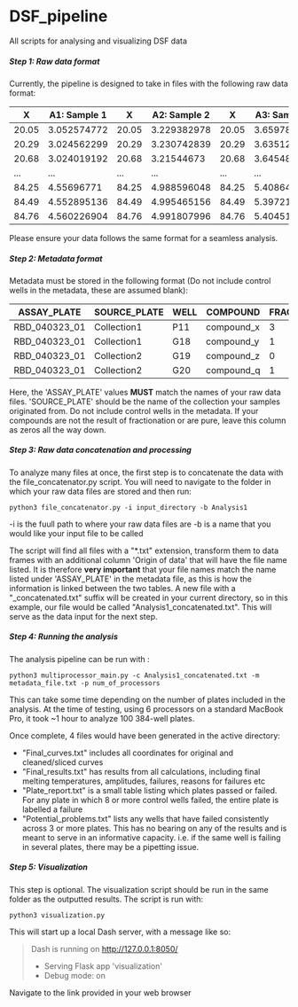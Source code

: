 # DSF_pipeline
All scripts for analysing and visualizing DSF data

##### Step 1: Raw data format

Currently, the pipeline is designed to take in files with the following raw data format:

| X     | A1: Sample 1 | X     | A2: Sample 2 | X     | A3: Sample 3 | X     | A4: Sample 4 |
|-------|--------------|-------|--------------|-------|--------------|-------|--------------|
| 20.05 | 3.052574772  | 20.05 | 3.229382978  | 20.05 | 3.659788069  | 20.05 | 5.17510602   |
| 20.29 | 3.024562299  | 20.29 | 3.230742839  | 20.29 | 3.63512805   | 20.29 | 5.138402879  |
| 20.68 | 3.024019192  | 20.68 | 3.21544673   | 20.68 | 3.645488649  | 20.68 | 5.126487043  |
| ...   | ...          | ...   | ...          | ...   | ...          | ...   | ...          |
| 84.25 | 4.55696771   | 84.25 | 4.988596048  | 84.25 | 5.40864947   | 84.25 | 5.445997799  |
| 84.49 | 4.552895136  | 84.49 | 4.995465156  | 84.49 | 5.397218846  | 84.49 | 5.445511766  |
| 84.76 | 4.560226904  | 84.76 | 4.991807996  | 84.76 | 5.404517462  | 84.76 | 5.471008942  |

Please ensure your data follows the same format for a seamless analysis.

##### Step 2: Metadata format

Metadata must be stored in the following format (Do not include control wells in the metadata, these are assumed blank):

| ASSAY_PLATE    | SOURCE_PLATE | WELL | COMPOUND    | FRACTION |
|----------------|--------------|------|-------------|----------|
| RBD_040323_01  | Collection1  | P11  | compound_x  | 3        |
| RBD_040323_01  | Collection1  | G18  | compound_y  | 1        |
| RBD_040323_01  | Collection2  | G19  | compound_z  | 0        |
| RBD_040323_01  | Collection2  | G20  | compound_q  | 1        |

Here, the 'ASSAY_PLATE' values **MUST** match the names of your raw data files. 'SOURCE_PLATE' should be the name of the collection your samples originated from. Do not include control wells in the metadata. If your compounds are not the result of fractionation or are pure, leave this column as zeros all the way down. 

##### Step 3: Raw data concatenation and processing

To analyze many files at once, the first step is to concatenate the data with the file_concatenator.py script. You will need to navigate to the folder in which your raw data files are stored and then run:

```python3 file_concatenator.py -i input_directory -b Analysis1```

-i is the fuull path to where your raw data files are
-b is a name that you would like your input file to be called

The script will find all files with a "*.txt" extension, transform them to data frames with an additional column 'Origin of data' that will have the file name listed. It is therefore **very important** that your file names match the name listed under 'ASSAY_PLATE' in the metadata file, as this is how the information is linked between the two tables. 
A new file with a "_concatenated.txt" suffix will be created in your current directory, so in this example, our file would be called "Analysis1_concatenated.txt". This will serve as the data input for the next step.

##### Step 4: Running the analysis

The analysis pipeline can be run with :

```python3 multiprocessor_main.py -c Analysis1_concatenated.txt -m metadata_file.txt -p num_of_processors```

This can take some time depending on the number of plates included in the analysis. At the time of testing, using 6 processors on a standard MacBook Pro, it took ~1 hour to analyze 100 384-well plates.

Once complete, 4 files would have been generated in the active directory:
 - "Final_curves.txt" includes all coordinates for original and cleaned/sliced curves
 - "Final_results.txt" has results from all calculations, including final melting temperatures, amplitudes, failures, reasons for failures etc
 - "Plate_report.txt" is a small table listing which plates passed or failed. For any plate in which 8 or more control wells failed, the entire plate is labelled a failure
 - "Potential_problems.txt" lists any wells that have failed consistently across 3 or more plates. This has no bearing on any of the results and is meant to serve in an informative capacity. i.e. if the same well is failing in several plates, there may be a pipetting issue.

##### Step 5: Visualization

This step is optional. The visualization script should be run in the same folder as the outputted results. The script is run with:

```python3 visualization.py ```

This will start up a local Dash server, with a message like so:

>Dash is running on http://127.0.0.1:8050/
>
> * Serving Flask app 'visualization'
> * Debug mode: on

Navigate to the link provided in your web browser
